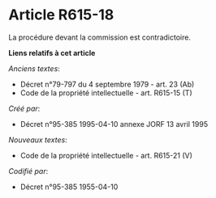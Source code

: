 # Article R615-18

La procédure devant la commission est contradictoire.

**Liens relatifs à cet article**

_Anciens textes_:

  - Décret n°79-797 du 4 septembre 1979 - art. 23 (Ab)
  - Code de la propriété intellectuelle - art. R615-15 (T)

_Créé par_:

  - Décret n°95-385 1995-04-10 annexe JORF 13 avril 1995

_Nouveaux textes_:

  - Code de la propriété intellectuelle - art. R615-21 (V)

_Codifié par_:

  - Décret n°95-385 1955-04-10
